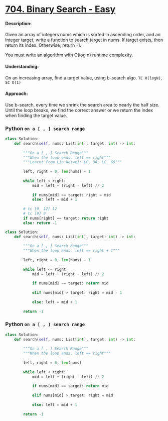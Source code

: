 # [704. Binary Search - Easy](https://leetcode.com/problems/binary-search/)


#### Description:
Given an array of integers nums which is sorted in ascending order, and an integer target, write a function to search target in nums. If target exists, then return its index. Otherwise, return -1.

You must write an algorithm with O(log n) runtime complexity.

#### Understanding:

On an increasing array, find a target value, using b-search algo.
`TC O(logN)`, `SC O(1)`

#### Approach:

Use b-search, every time we shrink the search area to nearly the half size. 
Until the loop breaks, we find the correct answer or we return the index when finding the target value.

### Python `on a [ , ] search range`

```python
class Solution:
    def search(self, nums: List[int], target: int) -> int:
        
        """On a [ , ] Search Range"""
        """When the loop ends, left == right"""
        """Learnt from Lin Weiwei; LC. 34, LC. 69"""
        
        left, right = 0, len(nums) - 1
        
        while left < right:
            mid = left + (right - left) // 2
            
            if nums[mid] >= target: right = mid
            else: left = mid + 1
        
        # tc [9, 12] 12
        # tc [9] 9
        if nums[right] == target: return right
        else: return -1
```

```python
class Solution:
    def search(self, nums: List[int], target: int) -> int:
        
        """On a [ , ] Search Range"""
        """When the loop ends, left == right + 1"""
        
        left, right = 0, len(nums) - 1
        
        while left <= right:
            mid = left + (right - left) // 2
            
            if nums[mid] == target: return mid
            
            elif nums[mid] > target: right = mid - 1
                
            else: left = mid + 1
                
        return -1
```

### Python `on a [ , ) search range`
```python
class Solution:
    def search(self, nums: List[int], target: int) -> int:
        
        """On a [ , ) Search Range"""
        """When the loop ends, left == right"""        
        
        left, right = 0, len(nums)
        
        while left < right:
            mid = left + (right - left) // 2
            
            if nums[mid] == target: return mid
            
            elif nums[mid] > target: right = mid
            
            else: left = mid + 1
                
        return -1
```